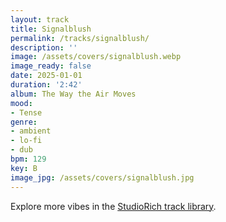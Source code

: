 ```yaml
---
layout: track
title: Signalblush
permalink: /tracks/signalblush/
description: ''
image: /assets/covers/signalblush.webp
image_ready: false
date: 2025-01-01
duration: '2:42'
album: The Way the Air Moves
mood:
- Tense
genre:
- ambient
- lo-fi
- dub
bpm: 129
key: B
image_jpg: /assets/covers/signalblush.jpg
---
```


Explore more vibes in the [StudioRich track library](/tracks/).

